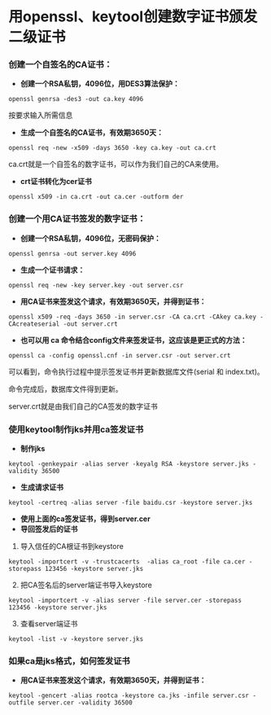 # 用openssl、keytool创建数字证书颁发二级证书



### 创建一个自签名的CA证书：

* **创建一个RSA私钥，4096位，用DES3算法保护：**

```openssl genrsa -des3 -out ca.key 4096```

按要求输入所需信息

* **生成一个自签名的CA证书，有效期3650天：**

```openssl req -new -x509 -days 3650 -key ca.key -out ca.crt```

ca.crt就是一个自签名的数字证书，可以作为我们自己的CA来使用。

* **crt证书转化为cer证书**

```openssl x509 -in ca.crt -out ca.cer -outform der```



### 创建一个用CA证书签发的数字证书：

* **创建一个RSA私钥，4096位，无密码保护：**

```openssl genrsa -out server.key 4096```

* **生成一个证书请求：**

```openssl req -new -key server.key -out server.csr```

* **用CA证书来签发这个请求，有效期3650天，并得到证书：**

```openssl x509 -req -days 3650 -in server.csr -CA ca.crt -CAkey ca.key -CAcreateserial -out server.crt```

* **也可以用 ca 命令结合config文件来签发证书，这应该是更正式的方法：**

```openssl ca -config openssl.cnf -in server.csr -out server.crt```

可以看到，命令执行过程中提示签发证书并更新数据库文件(serial 和 index.txt)。

命令完成后，数据库文件得到更新。

server.crt就是由我们自己的CA签发的数字证书



### 使用keytool制作jks并用ca签发证书

*  **制作jks**

```keytool -genkeypair -alias server -keyalg RSA -keystore server.jks -validity 36500  ```

* **生成请求证书**

```keytool -certreq -alias server -file baidu.csr -keystore server.jks  ```

* **使用上面的ca签发证书，得到server.cer**
* **导回签发后的证书**

1. 导入信任的CA根证书到keystore

```keytool -importcert -v -trustcacerts  -alias ca_root -file ca.cer -storepass 123456 -keystore server.jks```

2. 把CA签名后的server端证书导入keystore

```keytool -importcert -v -alias server -file server.cer -storepass 123456 -keystore server.jks```

3. 查看server端证书

``` keytool -list -v -keystore server.jks  ```



### 如果ca是jks格式，如何签发证书

* **用CA证书来签发这个请求，有效期3650天，并得到证书：**

```keytool -gencert -alias rootca -keystore ca.jks -infile server.csr -outfile server.cer -validity 36500```

